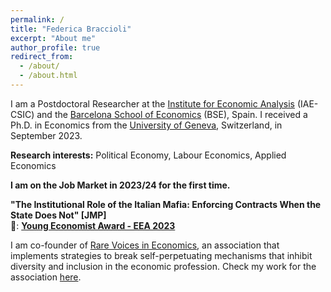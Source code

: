 ```yaml
---
permalink: /
title: "Federica Braccioli"
excerpt: "About me"
author_profile: true
redirect_from: 
  - /about/
  - /about.html
---
```


I am a Postdoctoral Researcher at the [Institute for Economic Analysis](https://www.iae.csic.es/investigadorPersonalAbout.php?idinvestigador=3810&lang=ing) (IAE-CSIC) and the [Barcelona School of Economics](https://bse.eu/) (BSE), Spain. I received a Ph.D. in Economics from the [University of Geneva](https://www.unige.ch/gsem/en/research/institutes/iee/), Switzerland, in September 2023. 

**Research interests:** Political Economy, Labour Economics, Applied Economics

**I am on the Job Market in 2023/24 for the first time.**

**"The Institutional Role of the Italian Mafia: Enforcing Contracts When the State Does Not" [JMP]** <br />
🔴: **[Young Economist Award - EEA 2023](https://www.eeassoc.org/awards/young-economist-award)** 


I am co-founder of [Rare Voices in Economics](https://www.rarevoicesineconomics.com/), an association that implements strategies to break self-perpetuating mechanisms that inhibit diversity and inclusion in the economic profession. Check my work for the association [here](https://federicabraccioli.github.io/rare-voices/). 

